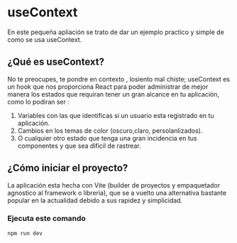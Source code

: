 # useContext
En este pequeña apliación se trato de dar un ejemplo practico y simple de como se usa useContext.

## ¿Qué es useContext?
No te preocupes, te pondre en contexto , losiento mal chiste; useContext es un hook que nos proporciona React para poder administrar de mejor 
manera los estados que requiran tener un gran alcance en tu aplicación,  como lo podiran ser : 
1. Variables con las que identificas si un usuario esta registrado en tu aplicación.
2. Cambios en los temas de color (oscuro,claro, persolanlizados).
3. O cualquier otro estado que tenga una gran incidencia en tus componentes y que sea dificil de rastrear.
## ¿Cómo iniciar el proyecto?
La aplicación esta hecha con Vite (builder de proyectos y empaquetador agnostico al framework o libreria), que se a vuelto una alternativa bastante popular en la actualidad debido a sus rapidez y simplicidad.

### Ejecuta este comando

```
npm run dev
```  
